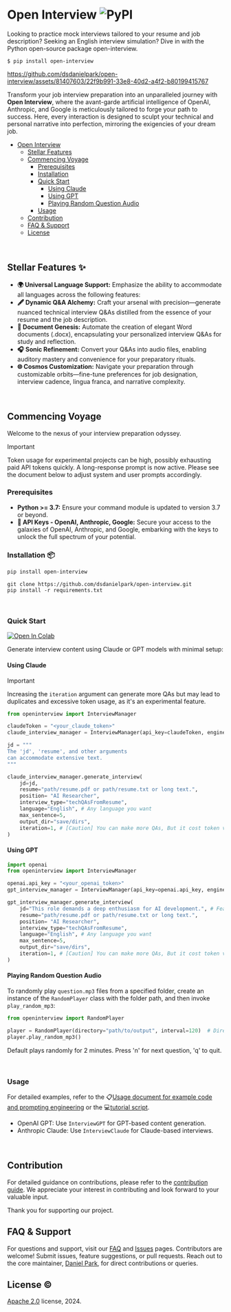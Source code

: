 # Open Interview <img alt="PyPI" src="https://img.shields.io/pypi/v/open-interview?color=black">
Looking to practice mock interviews tailored to your resume and job description? Seeking an English interview simulation? 
Dive in with the Python open-source package open-interview. 

`$ pip install open-interview`





https://github.com/dsdanielpark/open-interview/assets/81407603/22f9b991-33e8-40d2-a4f2-b80199415767




Transform your job interview preparation into an unparalleled journey with **Open Interview**, where the avant-garde artificial intelligence of OpenAI, Anthropic, and Google is meticulously tailored to forge your path to success. Here, every interaction is designed to sculpt your technical and personal narrative into perfection, mirroring the exigencies of your dream job.



- [Open Interview ](#open-interview-)
  - [Stellar Features](#stellar-features-)
  - [Commencing Voyage](#commencing-voyage)
    - [Prerequisites](#prerequisites)
    - [Installation](#installation-)
    - [Quick Start](#quick-start)
      - [Using Claude](#using-claude)
      - [Using GPT](#using-gpt)
      - [Playing Random Question Audio](#playing-random-question-audio)
    - [Usage](#usage)
  - [Contribution](#contribution)
  - [FAQ \& Support](#faq--support)
  - [License](#license-️)


<br>

## Stellar Features ✨
- **🌍 Universal Language Support:** Emphasize the ability to accommodate all languages across the following features:
- **🖋️ Dynamic Q&A Alchemy:** Craft your arsenal with precision—generate nuanced technical interview Q&As distilled from the essence of your resume and the job description.
- **📖 Document Genesis:** Automate the creation of elegant Word documents (.docx), encapsulating your personalized interview Q&As for study and reflection.
- **🎧 Sonic Refinement:** Convert your Q&As into audio files, enabling auditory mastery and convenience for your preparatory rituals.
- **🌐 Cosmos Customization:** Navigate your preparation through customizable orbits—fine-tune preferences for job designation, interview cadence, lingua franca, and narrative complexity.

<br>

## Commencing Voyage
Welcome to the nexus of your interview preparation odyssey.

> [!IMPORTANT] 
> Token usage for experimental projects can be high, possibly exhausting paid API tokens quickly. A long-response prompt is now active. Please see the document below to adjust system and user prompts accordingly.


### Prerequisites

- **Python >= 3.7:** Ensure your command module is updated to version 3.7 or beyond.
- **🔑 API Keys - OpenAI, Anthropic, Google:** Secure your access to the galaxies of OpenAI, Anthropic, and Google, embarking with the keys to unlock the full spectrum of your potential. 




### Installation 📦

```bash
pip install open-interview
```
```
git clone https://github.com/dsdanielpark/open-interview.git
pip install -r requirements.txt
```

<br>


### Quick Start   

[![Open In Colab](https://colab.research.google.com/assets/colab-badge.svg)](https://colab.research.google.com/drive/1NWCwuunRRR2C2b0vmYk6Tm-JxV4yzSt9#scrollTo=bebO3UiGbIaD) 





Generate interview content using Claude or GPT models with minimal setup:

#### Using Claude

> [!IMPORTANT] 
> Increasing the `iteration` argument can generate more QAs but may lead to duplicates and excessive token usage, as it's an experimental feature.


```python
from openinterview import InterviewManager

claudeToken = "<your_claude_token>"
claude_interview_manager = InterviewManager(api_key=claudeToken, engine="Claude")

jd = """
The 'jd', 'resume', and other arguments
can accommodate extensive text.
"""

claude_interview_manager.generate_interview(
    jd=jd,
    resume="path/resume.pdf or path/resume.txt or long text.",
    position= "AI Researcher",
    interview_type="techQAsFromResume",
    language="English", # Any language you want
    max_sentence=5,
    output_dir="save/dirs",
    iteration=1, # [Caution] You can make more QAs, But it cost token very fastly.
)
```

#### Using GPT

```python
import openai
from openinterview import InterviewManager

openai.api_key = "<your_openai_token>"
gpt_interview_manager = InterviewManager(api_key=openai.api_key, engine="GPT")

gpt_interview_manager.generate_interview(
    jd="This role demands a deep enthusiasm for AI development.", # Feasible for long text
    resume="path/resume.pdf or path/resume.txt or long text.",
    position= "AI Researcher",
    interview_type="techQAsFromResume",
    language="English", # Any language you want
    max_sentence=5,
    output_dir="save/dirs",
    iteration=1, # [Caution] You can make more QAs, But it cost token very fastly.
)
```

#### Playing Random Question Audio

To randomly play `question.mp3` files from a specified folder, create an instance of the `RandomPlayer` class with the folder path, and then invoke `play_random_mp3`:

```python
from openinterview import RandomPlayer

player = RandomPlayer(directory="path/to/output", interval=120)  # Directory containing question.mp3 files
player.play_random_mp3()
```
Default plays randomly for 2 minutes. Press 'n' for next question, 'q' to quit.

<br>

### Usage

For detailed examples, refer to the 📋[Usage document for example code and prompting engineering](https://github.com/dsdanielpark/open-interview/blob/main/docs/usage.md) or the 💻[tutorial script](https://github.com/dsdanielpark/open-interview/blob/main/script/example.ipynb).

- OpenAI GPT: Use `InterviewGPT` for GPT-based content generation.
- Anthropic Claude: Use `InterviewClaude` for Claude-based interviews.
<br>

## Contribution
For detailed guidance on contributions, please refer to the [contribution guide](https://github.com/dsdanielpark/open-interview/blob/main/docs/contributions.md). We appreciate your interest in contributing and look forward to your valuable input. 

Thank you for supporting our project.

## FAQ & Support

For questions and support, visit our [FAQ](https://github.com/dsdanielpark/open-interview/blob/main/documents/faq.md) and [Issues](https://github.com/dsdanielpark/open-interview/issues) pages. Contributors are welcome! Submit issues, feature suggestions, or pull requests.
Reach out to the core maintainer, [Daniel Park](https://github.com/DSDanielPark), for direct contributions or queries.


## License ©️ 
[Apache 2.0](https://opensource.org/license/apache-2-0) license, 2024. 


